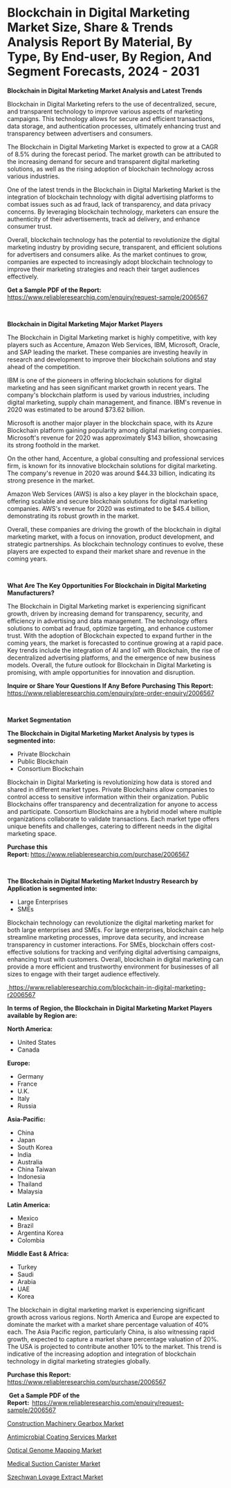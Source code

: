 <p><h1>Blockchain in Digital Marketing Market Size, Share & Trends Analysis Report By Material, By Type, By End-user, By Region, And Segment Forecasts, 2024 - 2031</h1></p><p><strong>Blockchain in Digital Marketing Market Analysis and Latest Trends</strong></p>
<p><p>Blockchain in Digital Marketing refers to the use of decentralized, secure, and transparent technology to improve various aspects of marketing campaigns. This technology allows for secure and efficient transactions, data storage, and authentication processes, ultimately enhancing trust and transparency between advertisers and consumers.</p><p>The Blockchain in Digital Marketing Market is expected to grow at a CAGR of 8.5% during the forecast period. The market growth can be attributed to the increasing demand for secure and transparent digital marketing solutions, as well as the rising adoption of blockchain technology across various industries. </p><p>One of the latest trends in the Blockchain in Digital Marketing Market is the integration of blockchain technology with digital advertising platforms to combat issues such as ad fraud, lack of transparency, and data privacy concerns. By leveraging blockchain technology, marketers can ensure the authenticity of their advertisements, track ad delivery, and enhance consumer trust.</p><p>Overall, blockchain technology has the potential to revolutionize the digital marketing industry by providing secure, transparent, and efficient solutions for advertisers and consumers alike. As the market continues to grow, companies are expected to increasingly adopt blockchain technology to improve their marketing strategies and reach their target audiences effectively.</p></p>
<p><strong>Get a Sample PDF of the Report:&nbsp;</strong> <a href="https://www.reliableresearchiq.com/enquiry/request-sample/2006567">https://www.reliableresearchiq.com/enquiry/request-sample/2006567</a></p>
<p>&nbsp;</p>
<p><strong>Blockchain in Digital Marketing Major Market Players</strong></p>
<p><p>The Blockchain in Digital Marketing market is highly competitive, with key players such as Accenture, Amazon Web Services, IBM, Microsoft, Oracle, and SAP leading the market. These companies are investing heavily in research and development to improve their blockchain solutions and stay ahead of the competition.</p><p>IBM is one of the pioneers in offering blockchain solutions for digital marketing and has seen significant market growth in recent years. The company's blockchain platform is used by various industries, including digital marketing, supply chain management, and finance. IBM's revenue in 2020 was estimated to be around $73.62 billion.</p><p>Microsoft is another major player in the blockchain space, with its Azure Blockchain platform gaining popularity among digital marketing companies. Microsoft's revenue for 2020 was approximately $143 billion, showcasing its strong foothold in the market.</p><p>On the other hand, Accenture, a global consulting and professional services firm, is known for its innovative blockchain solutions for digital marketing. The company's revenue in 2020 was around $44.33 billion, indicating its strong presence in the market.</p><p>Amazon Web Services (AWS) is also a key player in the blockchain space, offering scalable and secure blockchain solutions for digital marketing companies. AWS's revenue for 2020 was estimated to be $45.4 billion, demonstrating its robust growth in the market.</p><p>Overall, these companies are driving the growth of the blockchain in digital marketing market, with a focus on innovation, product development, and strategic partnerships. As blockchain technology continues to evolve, these players are expected to expand their market share and revenue in the coming years.</p></p>
<p>&nbsp;</p>
<p><strong>What Are The Key Opportunities For Blockchain in Digital Marketing Manufacturers?</strong></p>
<p><p>The Blockchain in Digital Marketing market is experiencing significant growth, driven by increasing demand for transparency, security, and efficiency in advertising and data management. The technology offers solutions to combat ad fraud, optimize targeting, and enhance customer trust. With the adoption of Blockchain expected to expand further in the coming years, the market is forecasted to continue growing at a rapid pace. Key trends include the integration of AI and IoT with Blockchain, the rise of decentralized advertising platforms, and the emergence of new business models. Overall, the future outlook for Blockchain in Digital Marketing is promising, with ample opportunities for innovation and disruption.</p></p>
<p><strong>Inquire or Share Your Questions If Any Before Purchasing This Report:</strong> <a href="https://www.reliableresearchiq.com/enquiry/pre-order-enquiry/2006567">https://www.reliableresearchiq.com/enquiry/pre-order-enquiry/2006567</a></p>
<p>&nbsp;</p>
<p><strong>Market Segmentation</strong></p>
<p><strong>The Blockchain in Digital Marketing Market Analysis by types is segmented into:</strong></p>
<p><ul><li>Private Blockchain</li><li>Public Blockchain</li><li>Consortium Blockchain</li></ul></p>
<p><p>Blockchain in Digital Marketing is revolutionizing how data is stored and shared in different market types. Private Blockchains allow companies to control access to sensitive information within their organization. Public Blockchains offer transparency and decentralization for anyone to access and participate. Consortium Blockchains are a hybrid model where multiple organizations collaborate to validate transactions. Each market type offers unique benefits and challenges, catering to different needs in the digital marketing space.</p></p>
<p><strong>Purchase this Report:&nbsp;</strong><a href="https://www.reliableresearchiq.com/purchase/2006567">https://www.reliableresearchiq.com/purchase/2006567</a></p>
<p>&nbsp;</p>
<p><strong>The Blockchain in Digital Marketing Market Industry Research by Application is segmented into:</strong></p>
<p><ul><li>Large Enterprises</li><li>SMEs</li></ul></p>
<p><p>Blockchain technology can revolutionize the digital marketing market for both large enterprises and SMEs. For large enterprises, blockchain can help streamline marketing processes, improve data security, and increase transparency in customer interactions. For SMEs, blockchain offers cost-effective solutions for tracking and verifying digital advertising campaigns, enhancing trust with customers. Overall, blockchain in digital marketing can provide a more efficient and trustworthy environment for businesses of all sizes to engage with their target audience effectively.</p></p>
<p><a href="https://www.reliableresearchiq.com/blockchain-in-digital-marketing-r2006567">&nbsp;https://www.reliableresearchiq.com/blockchain-in-digital-marketing-r2006567</a></p>
<p><strong>In terms of Region, the Blockchain in Digital Marketing Market Players available by Region are:</strong></p>
<p>
    <p> <strong> North America: </strong>
        <ul>
            <li>United States</li>
            <li>Canada</li>
        </ul>
        </p> 
    <p> <strong> Europe: </strong>
        <ul>
            <li>Germany</li>
            <li>France</li>
            <li>U.K.</li>
            <li>Italy</li>
            <li>Russia</li>
        </ul>
        </p> 
    <p> <strong> Asia-Pacific: </strong>
        <ul>
            <li>China</li>
            <li>Japan</li>
            <li>South Korea</li>
            <li>India</li>
            <li>Australia</li>
            <li>China Taiwan</li>
            <li>Indonesia</li>
            <li>Thailand</li>
            <li>Malaysia</li>
        </ul>
        </p> 
    <p> <strong> Latin America: </strong>
        <ul>
            <li>Mexico</li>
            <li>Brazil</li>
            <li>Argentina Korea</li>
            <li>Colombia</li>
        </ul>
        </p> 
    <p> <strong> Middle East & Africa: </strong>
        <ul>
            <li>Turkey</li>
            <li>Saudi</li>
            <li>Arabia</li>
            <li>UAE</li>
            <li>Korea</li>
        </ul>
    </p>
    </p>
<p><p>The blockchain in digital marketing market is experiencing significant growth across various regions. North America and Europe are expected to dominate the market with a market share percentage valuation of 40% each. The Asia Pacific region, particularly China, is also witnessing rapid growth, expected to capture a market share percentage valuation of 20%. The USA is projected to contribute another 10% to the market. This trend is indicative of the increasing adoption and integration of blockchain technology in digital marketing strategies globally.</p></p>
<p><strong>Purchase this Report: </strong><a href="https://www.reliableresearchiq.com/purchase/2006567">https://www.reliableresearchiq.com/purchase/2006567</a></p>
<p>&nbsp;<strong>Get a Sample PDF of the Report:&nbsp;&nbsp;</strong><a href="https://www.reliableresearchiq.com/enquiry/request-sample/2006567">https://www.reliableresearchiq.com/enquiry/request-sample/2006567</a></p>
<p><strong></strong></p>
<p><p><a href="https://medium.com/@norchellecan/construction-machinery-gearbox-market-investigation-industry-evolution-and-forecast-till-2031-6e23c01a7eb1">Construction Machinery Gearbox Market</a></p><p><a href="https://github.com/dmmanir420/Market-Research-Report-List-2/blob/main/antimicrobial-coating-services-market.md">Antimicrobial Coating Services Market</a></p><p><a href="https://github.com/susanjprice2023/Market-Research-Report-List-2/blob/main/optical-genome-mapping-market.md">Optical Genome Mapping Market</a></p><p><a href="https://www.linkedin.com/pulse/global-medical-suction-canister-market-size-amp-share-analysis-e7iff">Medical Suction Canister Market</a></p><p><a href="https://medium.com/@danielwardb654202/szechwan-lovage-extract-market-forecast-global-market-trends-and-analysis-from-2024-to-2031-2565ac7c73e5">Szechwan Lovage Extract Market</a></p></p>
